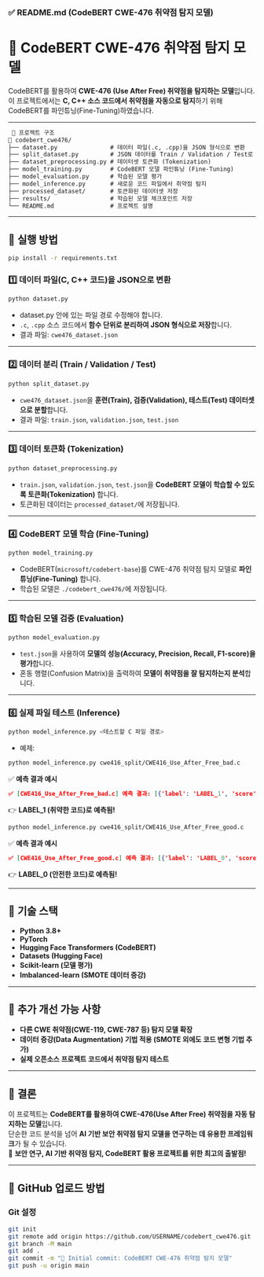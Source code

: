 ### ✅ **README.md (CodeBERT CWE-476 취약점 탐지 모델)**  

# 🚀 CodeBERT CWE-476 취약점 탐지 모델

CodeBERT를 활용하여 **CWE-476 (Use After Free) 취약점을 탐지하는 모델**입니다.  
이 프로젝트에서는 **C, C++ 소스 코드에서 취약점을 자동으로 탐지**하기 위해 CodeBERT를 파인튜닝(Fine-Tuning)하였습니다.  

---
```md
 📌 프로젝트 구조
📂 codebert_cwe476/
├── dataset.py               # 데이터 파일(.c, .cpp)을 JSON 형식으로 변환
├── split_dataset.py         # JSON 데이터를 Train / Validation / Test로 분리
├── dataset_preprocessing.py # 데이터셋 토큰화 (Tokenization)
├── model_training.py        # CodeBERT 모델 파인튜닝 (Fine-Tuning)
├── model_evaluation.py      # 학습된 모델 평가
├── model_inference.py       # 새로운 코드 파일에서 취약점 탐지
├── processed_dataset/       # 토큰화된 데이터셋 저장
├── results/                 # 학습된 모델 체크포인트 저장
└── README.md                # 프로젝트 설명
```

---

## 📌 실행 방법
```bash
pip install -r requirements.txt
```
### **1️⃣ 데이터 파일(C, C++ 코드)을 JSON으로 변환**
```bash
python dataset.py
```
- dataset.py 안에 있는 파일 경로 수정해야 합니다.
- `.c`, `.cpp` 소스 코드에서 **함수 단위로 분리하여 JSON 형식으로 저장**합니다.  
- 결과 파일: `cwe476_dataset.json`

---

### **2️⃣ 데이터 분리 (Train / Validation / Test)**
```bash
python split_dataset.py
```
- `cwe476_dataset.json`을 **훈련(Train), 검증(Validation), 테스트(Test) 데이터셋으로 분할**합니다.
- 결과 파일: `train.json`, `validation.json`, `test.json`

---

### **3️⃣ 데이터 토큰화 (Tokenization)**
```bash
python dataset_preprocessing.py
```
- `train.json`, `validation.json`, `test.json`을 **CodeBERT 모델이 학습할 수 있도록 토큰화(Tokenization)** 합니다.
- 토큰화된 데이터는 `processed_dataset/`에 저장됩니다.

---

### **4️⃣ CodeBERT 모델 학습 (Fine-Tuning)**
```bash
python model_training.py
```
- CodeBERT(`microsoft/codebert-base`)를 CWE-476 취약점 탐지 모델로 **파인튜닝(Fine-Tuning)** 합니다.
- 학습된 모델은 `./codebert_cwe476/`에 저장됩니다.

---

### **5️⃣ 학습된 모델 검증 (Evaluation)**
```bash
python model_evaluation.py
```
- `test.json`을 사용하여 **모델의 성능(Accuracy, Precision, Recall, F1-score)을 평가**합니다.
- 혼동 행렬(Confusion Matrix)을 출력하여 **모델이 취약점을 잘 탐지하는지 분석**합니다.

---

### **6️⃣ 실제 파일 테스트 (Inference)**
```bash
python model_inference.py <테스트할 C 파일 경로>
```
- 예제:
```bash
python model_inference.py cwe416_split/CWE416_Use_After_Free_bad.c
```
✅ **예측 결과 예시**
```json
✅ [CWE416_Use_After_Free_bad.c] 예측 결과: [{'label': 'LABEL_1', 'score': 0.9987}]
```
👉 **LABEL_1 (취약한 코드)로 예측됨!**

```bash
python model_inference.py cwe416_split/CWE416_Use_After_Free_good.c
```
✅ **예측 결과 예시**
```json
✅ [CWE416_Use_After_Free_good.c] 예측 결과: [{'label': 'LABEL_0', 'score': 0.9912}]
```
👉 **LABEL_0 (안전한 코드)로 예측됨!**

---

## 📌 기술 스택
- **Python 3.8+**
- **PyTorch**
- **Hugging Face Transformers (CodeBERT)**
- **Datasets (Hugging Face)**
- **Scikit-learn (모델 평가)**
- **Imbalanced-learn (SMOTE 데이터 증강)**

---

## 📌 추가 개선 가능 사항
- **다른 CWE 취약점(CWE-119, CWE-787 등) 탐지 모델 확장**
- **데이터 증강(Data Augmentation) 기법 적용 (SMOTE 외에도 코드 변형 기법 추가)**
- **실제 오픈소스 프로젝트 코드에서 취약점 탐지 테스트**

---

## 🚀 결론
이 프로젝트는 **CodeBERT를 활용하여 CWE-476(Use After Free) 취약점을 자동 탐지하는 모델**입니다.  
단순한 코드 분석을 넘어 **AI 기반 보안 취약점 탐지 모델을 연구하는 데 유용한 프레임워크**가 될 수 있습니다.  
🚀 **보안 연구, AI 기반 취약점 탐지, CodeBERT 활용 프로젝트를 위한 최고의 출발점!**  

---

## 📌 GitHub 업로드 방법
### **Git 설정**
```bash
git init
git remote add origin https://github.com/USERNAME/codebert_cwe476.git
git branch -M main
git add .
git commit -m "🚀 Initial commit: CodeBERT CWE-476 취약점 탐지 모델"
git push -u origin main
```
